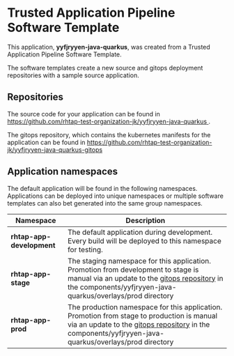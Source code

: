 # Trusted Application Pipeline Software Template

This application, **yyfjryyen-java-quarkus**, was created from a Trusted Application Pipeline Software Template.

The software templates create a new source and gitops deployment repositories with a sample source application. 

## Repositories

The source code for your application can be found in [https://github.com/rhtap-test-organization-jk/yyfjryyen-java-quarkus ](https://github.com/rhtap-test-organization-jk/yyfjryyen-java-quarkus ).
 
The gitops repository, which contains the kubernetes manifests for the application can be found in 
[https://github.com/rhtap-test-organization-jk/yyfjryyen-java-quarkus-gitops ](https://github.com/rhtap-test-organization-jk/yyfjryyen-java-quarkus-gitops ) 

## Application namespaces 

The default application will be found in the following namespaces. Applications can be deployed into unique namespaces or multiple software templates can also bet generated into the same group namespaces.  

|  Namespace   |  Description   |  
| -------- | -------- |   
| **rhtap-app-development** | The default application during development. Every build will be deployed to this namespace for testing. | 
| **rhtap-app-stage** | The staging namespace for this application. Promotion from development to stage is manual via an update to the [gitops repository](https://github.com/rhtap-test-organization-jk/yyfjryyen-java-quarkus-gitops ) in the components/yyfjryyen-java-quarkus/overlays/prod directory |  
| **rhtap-app-prod** | The production namespace for this application. Promotion from stage to production is manual via an update to the [gitops repository](https://github.com/rhtap-test-organization-jk/yyfjryyen-java-quarkus-gitops ) in the components/yyfjryyen-java-quarkus/overlays/prod directory | 